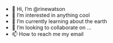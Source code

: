- 👋 Hi, I’m @rinewatson
- 👀 I’m interested in anything cool
- 🌱 I’m currently learning about the earth
- 💞️ I’m looking to collaborate on ...
- 📫 How to reach me my email 

<!---
rinewatson/rinewatson is a ✨ special ✨ repository because its `README.md` (this file) appears on your GitHub profile.
You can click the Preview link to take a look at your changes.
--->
